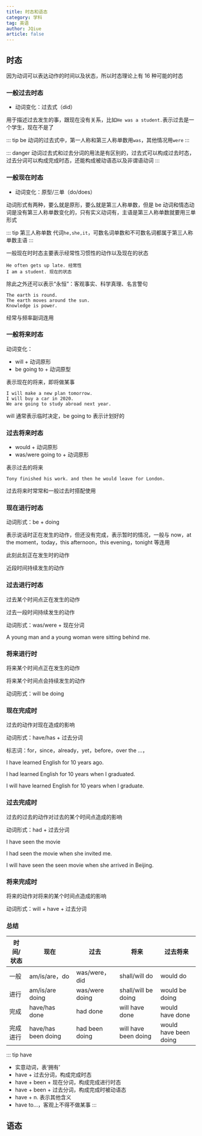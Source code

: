 ```yaml
---
title: 时态和语态
category: 学科
tag: 英语
author: JQiue
article: false
---
```


## 时态

因为动词可以表达动作的时间以及状态，所以时态理论上有 16 种可能的时态

### 一般过去时态

+ 动词变化：过去式（did）

用于描述过去发生的事，跟现在没有关系，比如`He was a student.`表示过去是一个学生，现在不是了

::: tip
be 动词的过去式中，第一人称和第三人称单数用`was`，其他情况用`were`
:::

::: danger
动词过去式和过去分词的用法是有区别的，过去式可以构成过去时态，过去分词可以构成完成时态，还能构成被动语态以及非谓语动词
:::

### 一般现在时态

+ 动词变化：原型/三单（do/does）

动词形式有两种，要么就是原形，要么就是第三人称单数，但是 be 动词和情态动词是没有第三人称单数变化的，只有实义动词有，主语是第三人称单数就要用三单形式

::: tip 第三人称单数
代词`he,she,it`，可数名词单数和不可数名词都属于第三人称单数主语
:::

一般现在时时态主要表示经常性习惯性的动作以及现在的状态

```text
He often gets up late. 经常性
I am a student. 现在的状态
```

除此之外还可以表示“永恒”：客观事实、科学真理、名言警句

```text
The earth is round.
The earth moves around the sun.
Knowledge is power.
```

经常与频率副词连用

### 一般将来时态

动词变化：

+ will + 动词原形
+ be going to + 动词原型

表示现在的将来，即将做某事

```text
I will make a new plan tomorrow.
I will buy a car in 2020.
We are going to study abroad next year.
```

will 通常表示临时决定，be going to 表示计划好的

### 过去将来时态

+ would + 动词原形
+ was/were going to + 动词原形

表示过去的将来

```text
Tony finished his work. and then he would leave for London.
```

过去将来时常常和一般过去时搭配使用

### 现在进行时态

动词形式：be + doing

表示说话时正在发生的动作，但还没有完成，表示暂时的情况，一般与 now，at the moment，today，this afternoon，this evening，tonight 等连用

此刻此刻正在发生时的动作

近段时间持续发生的动作

### 过去进行时态

过去某个时间点正在发生的动作

过去一段时间持续发生的动作

动词形式：was/were + 现在分词

A young man and a young woman were sitting behind me.

### 将来进行时

将来某个时间点正在发生的动作

将来某个时间点会持续发生的动作

动词形式：will be doing

### 现在完成时

过去的动作对现在造成的影响

动词形式：have/has + 过去分词

标志词：for，since，already，yet，before，over the ...，

I have learned English for 10 years ago.

I had learned English for 10 years when I graduated.

I will have learned English for 10 years when I graduate.

### 过去完成时

过去的过去的动作对过去的某个时间点造成的影响

动词形式：had + 过去分词

I have seen the movie

I had seen the movie when she invited me.

I will have seen the seen movie when she arrived in Beijing.

### 将来完成时

将来的动作对将来的某个时间点造成的影响

动词形式：will + have + 过去分词

### 总结

时间/状态 | 现在 | 过去 | 将来 | 过去将来
---|---|---|---|---
一般 | am/is/are，do | was/were，did | shall/will do | would do
进行 | am/is/are doing | was/were doing | shall/will be doing | would be doing
完成 | have/has done | had done | will have done | would have done
完成进行 | have/has been doing | had been doing | will have been doing | would have been doing

::: tip have

+ 实意动词，表‘拥有’
+ have + 过去分词，构成完成时态
+ have + been + 现在分词，构成完成进行时态
+ have + been + 过去分词，构成完成时被动语态
+ have + n. 表示其他含义
+ have to...，客观上不得不做某事
:::

## 语态
